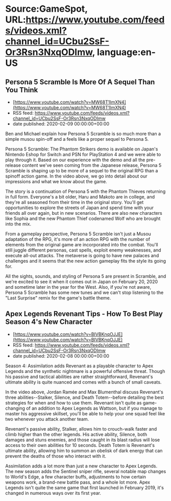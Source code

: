 # Source:GameSpot, URL:https://www.youtube.com/feeds/videos.xml?channel_id=UCbu2SsF-Or3Rsn3NxqODImw, language:en-US

## Persona 5 Scramble Is More Of A Sequel Than You Think
 - [https://www.youtube.com/watch?v=MW68T1ImXN4](https://www.youtube.com/watch?v=MW68T1ImXN4)
 - RSS feed: https://www.youtube.com/feeds/videos.xml?channel_id=UCbu2SsF-Or3Rsn3NxqODImw
 - date published: 2020-02-09 00:00:00+00:00

Ben and Michael explain how Persona 5 Scramble is so much more than a simple musou spin-off and a feels like a proper sequel to Persona 5.

Persona 5 Scramble: The Phantom Strikers demo is available on Japan's Nintendo Eshop for Switch and PSN for PlayStation 4 and we were able to play through it. Based on our experience with the demo and all the pre-release content we've seen coming from the Japanese release, Persona 5 Scramble is shaping up to be more of a sequel to the original RPG than a spinoff action game. In the video above, we go into detail about our impressions and what we know about the game.

The story is a continuation of Persona 5 with the Phantom Thieves returning in full form. Everyone's a bit older, Haru and Makoto are in college, and they're all seasoned from their time in the original story. You'll get opportunities to explore the streets of Japan and spend time with your friends all over again, but in new scenarios. There are also new characters like Sophia and the new Phantom Thief codenamed Wolf who are brought into the mix.

From a gameplay perspective, Persona 5 Scramble isn't just a Musou adaptation of the RPG, it's more of an action RPG with the number of elements from the original game are incorporated into the combat. You'll still juggle different personas, cast spells, exploit enemy weaknesses, and execute all-out attacks. The metaverse is going to have new palaces and challenges and it seems that the new action gameplay fits the style its going for.

All the sights, sounds, and styling of Persona 5 are present in Scramble, and we're excited to see it when it comes out in Japan on February 20, 2020 and sometime later in the year for the West. Also, if you're not aware, Persona 5 Scramble has some new tunes and we can't stop listening to the "Last Surprise" remix for the game's battle theme.

## Apex Legends Revenant Tips - How To Best Play Season 4's New Character
 - [https://www.youtube.com/watch?v=BIVBKnqOJJE](https://www.youtube.com/watch?v=BIVBKnqOJJE)
 - RSS feed: https://www.youtube.com/feeds/videos.xml?channel_id=UCbu2SsF-Or3Rsn3NxqODImw
 - date published: 2020-02-08 00:00:00+00:00

Season 4: Assimilation adds Revenant as a playable character to Apex Legends and the synthetic nightmare is a powerful offensive threat. Though his passive and tactical abilities are rather straightforward, Revenant's ultimate ability is quite nuanced and comes with a bunch of small caveats.

In the video above, Jordan Ramée and Max Blumenthal discuss Revenant's three abilities--Stalker, Silence, and Death Totem--before detailing the best strategies for when and how to use them. Revenant isn't quite as game-changing of an addition to Apex Legends as Wattson, but if you manage to master his aggressive skillset, you'll be able to help your one squad feel like two whenever you attack another team.

Revenant's passive ability, Stalker, allows him to crouch-walk faster and climb higher than the other legends. His active ability, Silence, both damages and stuns enemies, and those caught in its blast radius will lose access to their own abilities for 10 seconds. Death Totem is Revenant's ultimate ability, allowing him to summon an obelisk of dark energy that can prevent the deaths of those who interact with it.

Assimilation adds a lot more than just a new character to Apex Legends. The new season adds the Sentinel sniper rifle, several notable map changes to World's Edge, a few character buffs, adjustments to how certain weapons work, a brand-new battle pass, and a whole lot more. Apex Legends isn't quite the same game that first launched in February 2019, it's changed in numerous ways over its first year.

